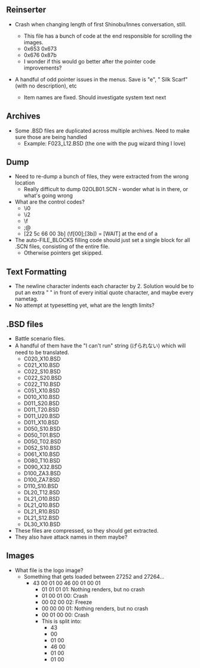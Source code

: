 ## Reinserter
* Crash when changing length of first Shinobu/Innes conversation, still.
	* This file has a bunch of code at the end responsible for scrolling the images. 
	* 0x653	0x673
	* 0x676	0x87b
	* I wonder if this would go better after the pointer code improvements?

* A handful of odd pointer issues in the menus. Save is "e", "        Silk Scarf" (with no description), etc
	* Item names are fixed. Should investigate system text next

## Archives
* Some .BSD files are duplicated across multiple archives. Need to make sure those are being handled
	* Example: F023_L12.BSD (the one with the pug wizard thing I love)

## Dump
* Need to re-dump a bunch of files, they were extracted from the wrong location
	* Really difficult to dump 02OLB01.SCN - wonder what is in there, or what's going wrong
* What are the control codes?
	* \i0
	* \i2
	* \f
	* ;@
	* [22 5c 66 00 3b] (\f[00];[3b]) = [WAIT] at the end of a 
* The auto-FILE_BLOCKS filling code should just set a single block for all .SCN files, consisting of the entire file.
	* Otherwise pointers get skipped.

## Text Formatting
* The newline character indents each character by 2. Solution would be to put an extra " " in front of every initial quote character, and maybe every nametag.
* No attempt at typesetting yet, what are the length limits?

## .BSD files
* Battle scenario files.
* A handful of them have the "I can't run" string (げられない) which will need to be translated.
	* C020_X10.BSD
	* C021_X10.BSD
	* C022_S10.BSD
	* C022_S20.BSD
	* C022_T10.BSD
	* C051_X10.BSD
	* D010_X10.BSD
	* D011_S20.BSD
	* D011_T20.BSD
	* D011_U20.BSD
	* D011_X10.BSD
	* D050_S10.BSD
	* D050_T01.BSD
	* D050_T02.BSD
	* D052_S10.BSD
	* D061_X10.BSD
	* D080_T10.BSD
	* D090_X32.BSD
	* D100_ZA3.BSD
	* D100_ZA7.BSD
	* D110_S10.BSD
	* DL20_T12.BSD
	* DL21_O10.BSD
	* DL21_Q10.BSD
	* DL21_R10.BSD
	* DL21_S12.BSD
	* DL30_X10.BSD
* These files are compressed, so they should get extracted.
* They also have attack names in them maybe?

## Images
* What file is the logo image?
	* Something that gets loaded between 27252 and 27264...
		* 43 00 01 00 46 00 01 00 01
			* 01 01 01 01: Nothing renders, but no crash
			* 01 00 01 00: Crash
			* 00 02 00 02: Freeze
			* 00 00 00 01: Nothing renders, but no crash
			* 00 01 00 00: Crash
			* This is split into:
				* 43
				* 00
				* 01 00
				* 46 00
				* 01 00
				* 01 00
